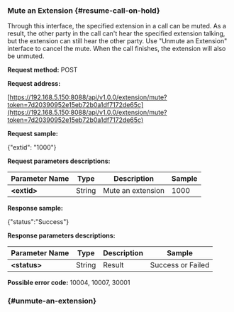 ### Mute an Extension {#resume-call-on-hold}

Through this interface, the specified extension in a call can be muted. As a result, the other party in the call can't hear the specified extension talking, but the extension can still hear the other party. Use "Unmute an Extension" interface to cancel the mute. When the call finishes, the extension will also be unmuted.

**Request method:** POST

**Request address:**

[https://192.168.5.150:8088/api/v1.0.0/extension/mute?token=7d20390952e15eb72b0a1df7172de65c](https://192.168.5.150:8088/api/v1.0.0/extension/mute?token=7d20390952e15eb72b0a1df7172de65c)

**Request sample:**

{"extid": "1000"}

**Request parameters descriptions:**

| **Parameter Name** | **Type** | **Description** | **Sample** |
| --- | --- | --- | --- |
| **&lt;extid&gt;** | String | Mute an extension | 1000 |

**Response sample:**

{"status":"Success"}

**Response parameters descriptions:**

| **Parameter Name** | **Type** | **Description** | **Sample** |
| --- | --- | --- | --- |
| **&lt;status&gt;** | String | Result | Success or Failed |

**Possible error code:** 10004, 10007, 30001

###  {#unmute-an-extension}



